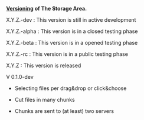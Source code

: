 **[Versioning][1] of The Storage Area.**

X.Y.Z.-dev :    This version is still in active development

X.Y.Z.-alpha :  This version is in a closed testing phase

X.Y.Z.-beta :   This version is in a opened testing phase

X.Y.Z.-rc :     This version is in a public testing phase

X.Y.Z :         This version is released




V 0.1.0-dev

* Selecting files per drag&drop or click&choose
* Cut files in many chunks
* Chunks are sent to (at least) two servers

  [1]: https://github.com/mojombo/semver/blob/master/semver.md
